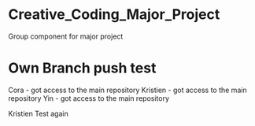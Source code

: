 # Creative_Coding_Major_Project
Group component for major project


Own Branch push test
=======
Cora - got access to the main repository
Kristien - got access to the main repository
Yin - got access to the main repository


Kristien Test again